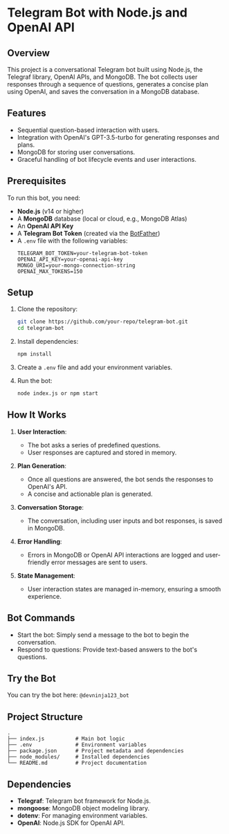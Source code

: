 # Telegram Bot with Node.js and OpenAI API

## Overview
This project is a conversational Telegram bot built using Node.js, the Telegraf library, OpenAI APIs, and MongoDB. The bot collects user responses through a sequence of questions, generates a concise plan using OpenAI, and saves the conversation in a MongoDB database.

## Features
- Sequential question-based interaction with users.
- Integration with OpenAI's GPT-3.5-turbo for generating responses and plans.
- MongoDB for storing user conversations.
- Graceful handling of bot lifecycle events and user interactions.

## Prerequisites
To run this bot, you need:
- **Node.js** (v14 or higher)
- A **MongoDB** database (local or cloud, e.g., MongoDB Atlas)
- An **OpenAI API Key**
- A **Telegram Bot Token** (created via the [BotFather](https://core.telegram.org/bots#botfather))
- A `.env` file with the following variables:
  ```
  TELEGRAM_BOT_TOKEN=your-telegram-bot-token
  OPENAI_API_KEY=your-openai-api-key
  MONGO_URI=your-mongo-connection-string
  OPENAI_MAX_TOKENS=150
  ```

## Setup
1. Clone the repository:
   ```bash
   git clone https://github.com/your-repo/telegram-bot.git
   cd telegram-bot
   ```

2. Install dependencies:
   ```bash
   npm install
   ```

3. Create a `.env` file and add your environment variables.

4. Run the bot:
   ```bash
   node index.js or npm start
   ```

## How It Works
1. **User Interaction**: 
   - The bot asks a series of predefined questions.
   - User responses are captured and stored in memory.

2. **Plan Generation**:
   - Once all questions are answered, the bot sends the responses to OpenAI's API.
   - A concise and actionable plan is generated.

3. **Conversation Storage**:
   - The conversation, including user inputs and bot responses, is saved in MongoDB.

4. **Error Handling**:
   - Errors in MongoDB or OpenAI API interactions are logged and user-friendly error messages are sent to users.

5. **State Management**:
   - User interaction states are managed in-memory, ensuring a smooth experience.

## Bot Commands
- Start the bot: Simply send a message to the bot to begin the conversation.
- Respond to questions: Provide text-based answers to the bot's questions.

## Try the Bot
You can try the bot here: 
    ```
    @devninja123_bot
    ```

## Project Structure
```
.
├── index.js          # Main bot logic
├── .env              # Environment variables
├── package.json      # Project metadata and dependencies
├── node_modules/     # Installed dependencies
└── README.md         # Project documentation
```

## Dependencies
- **Telegraf**: Telegram bot framework for Node.js.
- **mongoose**: MongoDB object modeling library.
- **dotenv**: For managing environment variables.
- **OpenAI**: Node.js SDK for OpenAI API.

## 